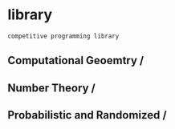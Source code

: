 # library
	competitive programming library


## Computational Geoemtry /



## Number Theory /


## Probabilistic and Randomized / 
